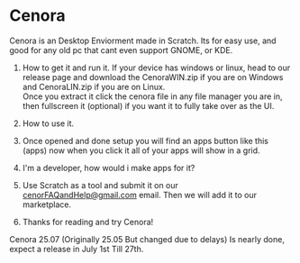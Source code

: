 # Cenora
Cenora is an Desktop Enviorment made in Scratch. Its for easy use, and good for any old pc that cant even support GNOME, or KDE.

1. How to get it and run it.
   If your device has windows or linux, head to our release page and download the CenoraWIN.zip if you are on Windows and CenoraLIN.zip if you are on Linux.\
   Once you extract it click the cenora file in any file manager you are in, then fullscreen it (optional) if you want it to fully take over as the UI.

2. How to use it.
3. Once opened and done setup you will find an apps button like this
  (apps) now when you click it all of your apps will show in a grid.

3. I'm a developer, how would i make apps for it?
4. Use Scratch as a tool and submit it on our cenorFAQandHelp@gmail.com email. Then we will add it to our marketplace.

5. Thanks for reading and try Cenora!

Cenora 25.07 (Originally 25.05 But changed due to delays)
Is nearly done, expect a release in July 1st Till 27th.
